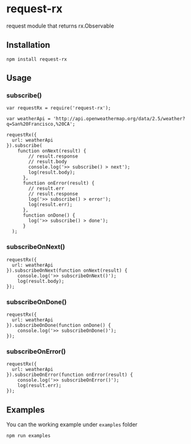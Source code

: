 # request-rx

request module that returns rx.Observable

## Installation
```
npm install request-rx
```

## Usage

### subscribe()

```
var requestRx = require('request-rx');

var weatherApi = 'http://api.openweathermap.org/data/2.5/weather?q=San%20Francisco,%20CA';

requestRx({
  url: weatherApi
}).subscribe(
	function onNext(result) {
		// result.response
		// result.body
	    console.log('>> subscribe() > next');
	    log(result.body);
	  },
	  function onError(result) {
		// result.err
		// result.response
		log('>> subscribe() > error');
	    log(result.err);
	  },
	  function onDone() {
	    log('>> subscribe() > done');
	  }
  );
```

### subscribeOnNext()

```
requestRx({
  url: weatherApi
}).subscribeOnNext(function onNext(result) {
	console.log('>> subscribeOnNext()');
	log(result.body);
});
```

### subscribeOnDone()

```
requestRx({
  url: weatherApi
}).subscribeOnDone(function onDone() {
	console.log('>> subscribeOnDone()');
});
```

### subscribeOnError()

```
requestRx({
  url: weatherApi
}).subscribeOnError(function onError(result) {
	console.log('>> subscribeOnError()');
	log(result.err);
});
```

## Examples

You can the working example under `examples` folder

```
npm run examples
```
